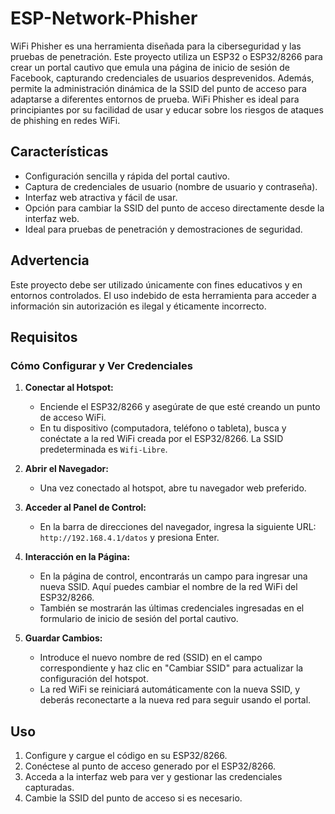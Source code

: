 # ESP-Network-Phisher
WiFi Phisher es una herramienta diseñada para la ciberseguridad y las pruebas de penetración. Este proyecto utiliza un ESP32 o ESP32/8266 para crear un portal cautivo que emula una página de inicio de sesión de Facebook, capturando credenciales de usuarios desprevenidos. Además, permite la administración dinámica de la SSID del punto de acceso para adaptarse a diferentes entornos de prueba. WiFi Phisher es ideal para principiantes por su facilidad de usar y educar sobre los riesgos de ataques de phishing en redes WiFi.


## Características

- Configuración sencilla y rápida del portal cautivo.
- Captura de credenciales de usuario (nombre de usuario y contraseña).
- Interfaz web atractiva y fácil de usar.
- Opción para cambiar la SSID del punto de acceso directamente desde la interfaz web.
- Ideal para pruebas de penetración y demostraciones de seguridad.

## Advertencia

Este proyecto debe ser utilizado únicamente con fines educativos y en entornos controlados. El uso indebido de esta herramienta para acceder a información sin autorización es ilegal y éticamente incorrecto.

## Requisitos

### Cómo Configurar y Ver Credenciales

1. **Conectar al Hotspot:**
   - Enciende el ESP32/8266 y asegúrate de que esté creando un punto de acceso WiFi.
   - En tu dispositivo (computadora, teléfono o tableta), busca y conéctate a la red WiFi creada por el ESP32/8266. La SSID predeterminada es `Wifi-Libre`.

2. **Abrir el Navegador:**
   - Una vez conectado al hotspot, abre tu navegador web preferido.

3. **Acceder al Panel de Control:**
   - En la barra de direcciones del navegador, ingresa la siguiente URL: `http://192.168.4.1/datos` y presiona Enter.

4. **Interacción en la Página:**
   - En la página de control, encontrarás un campo para ingresar una nueva SSID. Aquí puedes cambiar el nombre de la red WiFi del ESP32/8266.
   - También se mostrarán las últimas credenciales ingresadas en el formulario de inicio de sesión del portal cautivo.

5. **Guardar Cambios:**
   - Introduce el nuevo nombre de red (SSID) en el campo correspondiente y haz clic en "Cambiar SSID" para actualizar la configuración del hotspot.
   - La red WiFi se reiniciará automáticamente con la nueva SSID, y deberás reconectarte a la nueva red para seguir usando el portal.

## Uso

1. Configure y cargue el código en su ESP32/8266.
2. Conéctese al punto de acceso generado por el ESP32/8266.
3. Acceda a la interfaz web para ver y gestionar las credenciales capturadas.
4. Cambie la SSID del punto de acceso si es necesario.
